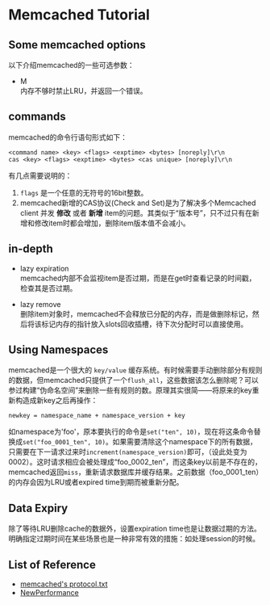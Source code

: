 Memcached Tutorial
===

Some memcached options
---
以下介绍memcached的一些可选参数：

- M  
内存不够时禁止LRU，并返回一个错误。


commands
---
memcached的命令行语句形式如下：  

    <command name> <key> <flags> <exptime> <bytes> [noreply]\r\n
    cas <key> <flags> <exptime> <bytes> <cas unique> [noreply]\r\n

有几点需要说明的：  
1. `flags` 是一个任意的无符号的16bit整数。  
2. memcached新增的CAS协议(Check and Set)是为了解决多个Memcached client 并发 **修改** 或者 **新增** item的问题。其类似于“版本号”，只不过只有在新增和修改item时都会增加，删除item版本值不会减小。

in-depth  
---
- lazy expiration  
memcached内部不会监视item是否过期，而是在get时查看记录的时间戳，检查其是否过期。

- lazy remove  
删除item对象时，memcached不会释放已分配的内存，而是做删除标记，然后将该标记内存的指针放入slots回收插槽，待下次分配时可以直接使用。

Using Namespaces
---
memcached是一个很大的 `key/value` 缓存系统。有时候需要手动删除部分有规则的数据，但memcached只提供了一个`flush_all`，这些数据该怎么删除呢？可以参过构建“伪命名空间”来删除一些有规则的数。原理其实很简——将原来的key重新构造成新key之后再操作：

    newkey = namespace_name + namespace_version + key

如namespace为'foo'，原本要执行的命令是`set("ten", 10)`，现在将这条命令替换成`set("foo_0001_ten", 10)`。如果需要清除这个namespace下的所有数据，只需要在下一请求过来时`increment(namespace_version)`即可，（设此处变为0002）。这时请求相应会被处理成“foo\_0002\_ten”，而这条key以前是不存在的，memcached返回`miss`，重新请求数据库并缓存结果。之前数据（foo\_0001\_ten）的内存会因为LRU或者expired time到期而被重新分配。

Data Expiry
---
除了等待LRU删除cache的数据外，设置expiration time也是让数据过期的方法。明确指定过期时间在某些场景也是一种非常有效的措施：如处理session的时候。

List of Reference
---
- [memcached's protocol.txt](https://github.com/memcached/memcached/blob/master/doc/protocol.txt)
- [NewPerformance](http://code.google.com/p/memcached/wiki/NewPerformance)

